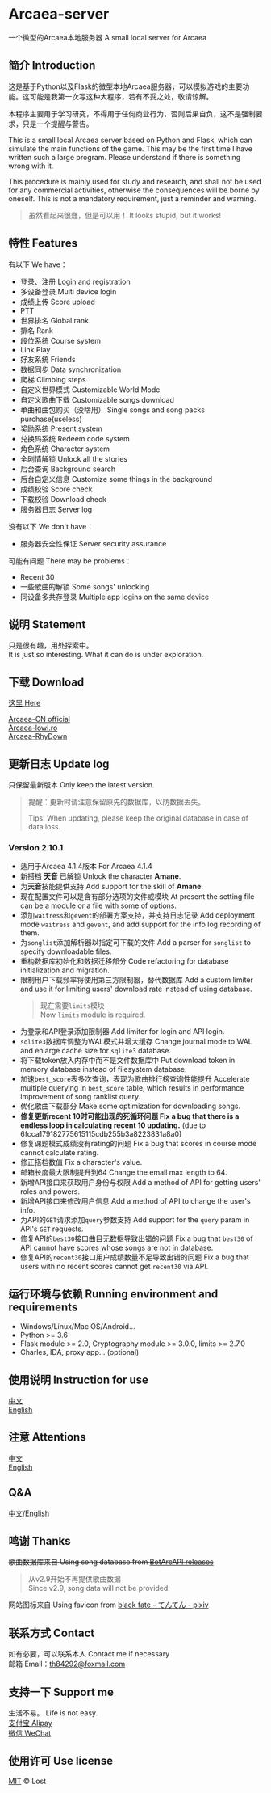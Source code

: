# Arcaea-server
一个微型的Arcaea本地服务器  A small local server for Arcaea

## 简介 Introduction
这是基于Python以及Flask的微型本地Arcaea服务器，可以模拟游戏的主要功能。这可能是我第一次写这种大程序，若有不妥之处，敬请谅解。  

本程序主要用于学习研究，不得用于任何商业行为，否则后果自负，这不是强制要求，只是一个提醒与警告。  

This is a small local Arcaea server based on Python and Flask, which can simulate the main functions of the game. This may be the first time I have written such a large program. Please understand if there is something wrong with it.  

This procedure is mainly used for study and research, and shall not be used for any commercial activities, otherwise the consequences will be borne by oneself. This is not a mandatory requirement, just a reminder and warning.

> 虽然看起来很蠢，但是可以用！
> It looks stupid, but it works!

## 特性 Features
有以下 We have：
- 登录、注册 Login and registration
- 多设备登录 Multi device login
- 成绩上传 Score upload
- PTT
- 世界排名 Global rank
- 排名 Rank
- 段位系统 Course system
- Link Play
- 好友系统 Friends
- 数据同步 Data synchronization
- 爬梯 Climbing steps
- 自定义世界模式 Customizable World Mode
- 自定义歌曲下载 Customizable songs download
- 单曲和曲包购买（没啥用） Single songs and song packs purchase(useless)
- 奖励系统 Present system
- 兑换码系统 Redeem code system
- 角色系统 Character system
- 全剧情解锁 Unlock all the stories
- 后台查询 Background search
- 后台自定义信息 Customize some things in the background
- 成绩校验 Score check
- 下载校验 Download check
- 服务器日志 Server log

没有以下 We don't have：
- 服务器安全性保证 Server security assurance

可能有问题 There may be problems：
- Recent 30
- 一些歌曲的解锁 Some songs' unlocking
- 同设备多共存登录 Multiple app logins on the same device

## 说明 Statement
只是很有趣，用处探索中。  
It is just so interesting. What it can do is under exploration.


## 下载 Download
[这里 Here](https://github.com/Lost-MSth/Arcaea-server/releases)

[Arcaea-CN official](https://arcaea.lowiro.com/zh)  
[Arcaea-lowi.ro](https://lowi.ro)  
[Arcaea-RhyDown](https://rhydown.com)

## 更新日志 Update log
只保留最新版本 Only keep the latest version.

> 提醒：更新时请注意保留原先的数据库，以防数据丢失。
>
> Tips: When updating, please keep the original database in case of data loss. 


### Version 2.10.1
- 适用于Arcaea 4.1.4版本 For Arcaea 4.1.4
- 新搭档 **天音** 已解锁 Unlock the character **Amane**.
- 为**天音**技能提供支持 Add support for the skill of **Amane**.
- 现在配置文件可以是含有部分选项的文件或模块 At present the setting file can be a module or a file with some of options.
- 添加`waitress`和`gevent`的部署方案支持，并支持日志记录 Add deployment mode `waitress` and `gevent`, and add support for the info log recording of them.
- 为`songlist`添加解析器以指定可下载的文件 Add a parser for `songlist` to specify downloadable files.
- 重构数据库初始化和数据迁移部分 Code refactoring for database initialization and migration.
- 限制用户下载频率将使用第三方限制器，替代数据库 Add a custom limiter and use it for limiting users' download rate instead of using database.
  > 现在需要`limits`模块  
  > Now `limits` module is required.
- 为登录和API登录添加限制器 Add limiter for login and API login.
- `sqlite3`数据库调整为WAL模式并增大缓存 Change journal mode to WAL and enlarge cache size for `sqlite3` database.
- 将下载token放入内存中而不是文件数据库中 Put download token in memory database instead of filesystem database.
- 加速`best_score`表多次查询，表现为歌曲排行榜查询性能提升 Accelerate multiple querying in `best_score` table, which results in performance improvement of song ranklist query.
- 优化歌曲下载部分 Make some optimization for downloading songs.
- **修复更新recent 10时可能出现的死循环问题 Fix a bug that there is a endless loop in calculating recent 10 updating.** (due to 6fcca179182775615115cdb255b3a8223831a8a0)
- 修复课题模式成绩没有rating的问题 Fix a bug that scores in course mode cannot calculate rating.
- 修正搭档数值 Fix a character's value.
- 邮箱长度最大限制提升到64 Change the email max length to 64.
- 新增API接口来获取用户身份与权限 Add a method of API for getting users' roles and powers.
- 新增API接口来修改用户信息 Add a method of API to change the user's info.
- 为API的`GET`请求添加`query`参数支持 Add support for the `query` param in API's `GET` requests.
- 修复API的`best30`接口曲目无数据导致出错的问题 Fix a bug that `best30` of API cannot have scores whose songs are not in database.
- 修复API的`recent30`接口用户成绩数量不足导致出错的问题 Fix a bug that users with no recent scores cannot get `recent30` via API.

## 运行环境与依赖 Running environment and requirements
- Windows/Linux/Mac OS/Android...
- Python >= 3.6
- Flask module >= 2.0, Cryptography module >= 3.0.0, limits >= 2.7.0
- Charles, IDA, proxy app... (optional)

<!--
## 环境搭建 Environment construction
[中文](https://github.com/Lost-MSth/Arcaea-server/wiki/%E7%8E%AF%E5%A2%83%E6%90%AD%E5%BB%BA)  
[English](https://github.com/Lost-MSth/Arcaea-server/wiki/Environment-construction)
-->

## 使用说明 Instruction for use
[中文](https://github.com/Lost-MSth/Arcaea-server/wiki/%E4%BD%BF%E7%94%A8%E8%AF%B4%E6%98%8E)  
[English](https://github.com/Lost-MSth/Arcaea-server/wiki/Instruction-for-use)

## 注意 Attentions
[中文](https://github.com/Lost-MSth/Arcaea-server/wiki/%E6%B3%A8%E6%84%8F)  
[English](https://github.com/Lost-MSth/Arcaea-server/wiki/Attentions)


## Q&A
[中文/English](https://github.com/Lost-MSth/Arcaea-server/wiki/Q&A)


## 鸣谢 Thanks
~~歌曲数据库来自 Using song database from
[BotArcAPI releases](https://github.com/TheSnowfield/BotArcAPI/releases)~~
> 从v2.9开始不再提供歌曲数据  
> Since v2.9, song data will not be provided.

网站图标来自 Using favicon from [black fate - てんてん - pixiv](https://www.pixiv.net/artworks/82374369)

## 联系方式 Contact
如有必要，可以联系本人 Contact me if necessary  
邮箱 Email：th84292@foxmail.com

## 支持一下 Support me
生活不易。 Life is not easy.  
[支付宝 Alipay](https://github.com/Lost-MSth/Arcaea-server/blob/master/pic/Alipay.jpg)  
[微信 WeChat](https://github.com/Lost-MSth/Arcaea-server/blob/master/pic/WeChat.png)

## 使用许可 Use license
[MIT](LICENSE) © Lost
